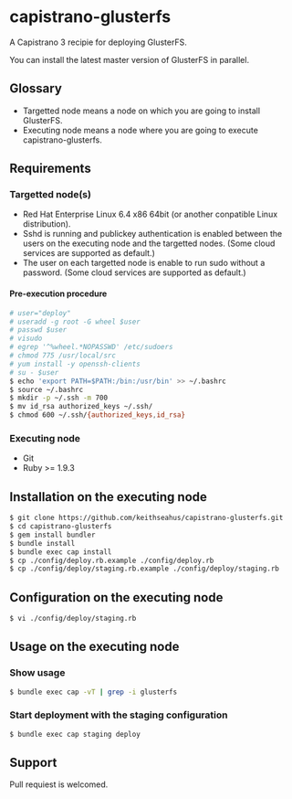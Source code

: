 capistrano-glusterfs
====================

A Capistrano 3 recipie for deploying GlusterFS.

You can install the latest master version of GlusterFS in parallel.


## Glossary

* Targetted node means a node on which you are going to install GlusterFS.
* Executing node means a node where you are going to execute capistrano-glusterfs.


## Requirements

### Targetted node(s)

* Red Hat Enterprise Linux 6.4 x86 64bit (or another conpatible Linux distribution).
* Sshd is running and publickey authentication is enabled between the users on the executing node and the targetted nodes. (Some cloud services are supported as default.)
* The user on each targetted node is enable to run sudo without a password. (Some cloud services are supported as default.)

#### Pre-execution procedure

`````bash
# user="deploy"
# useradd -g root -G wheel $user
# passwd $user
# visudo
# egrep '^%wheel.*NOPASSWD' /etc/sudoers
# chmod 775 /usr/local/src
# yum install -y openssh-clients
# su - $user
$ echo 'export PATH=$PATH:/bin:/usr/bin' >> ~/.bashrc
$ source ~/.bashrc
$ mkdir -p ~/.ssh -m 700
$ mv id_rsa authorized_keys ~/.ssh/
$ chmod 600 ~/.ssh/{authorized_keys,id_rsa}
`````

### Executing node

* Git
* Ruby >= 1.9.3


## Installation on the executing node

`````bash
$ git clone https://github.com/keithseahus/capistrano-glusterfs.git
$ cd capistrano-glusterfs
$ gem install bundler
$ bundle install
$ bundle exec cap install
$ cp ./config/deploy.rb.example ./config/deploy.rb
$ cp ./config/deploy/staging.rb.example ./config/deploy/staging.rb
`````

## Configuration on the executing node

`````bash
$ vi ./config/deploy/staging.rb
`````


## Usage on the executing node

### Show usage

`````bash
$ bundle exec cap -vT | grep -i glusterfs
`````

### Start deployment with the staging configuration

`````bash
$ bundle exec cap staging deploy
`````


## Support

Pull requiest is welcomed.
